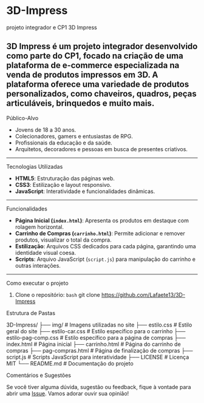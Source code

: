 # 3D-Impress
 projeto integrador e CP1
3D Impress

**3D Impress** é um projeto integrador desenvolvido como parte do CP1, focado na criação de uma plataforma de e-commerce especializada na venda de produtos impressos em 3D. A plataforma oferece uma variedade de produtos personalizados, como chaveiros, quadros, peças articuláveis, brinquedos e muito mais.
---

Público-Alvo

- Jovens de 18 a 30 anos.
- Colecionadores, gamers e entusiastas de RPG.
- Profissionais da educação e da saúde.
- Arquitetos, decoradores e pessoas em busca de presentes criativos.
---

Tecnologias Utilizadas

- **HTML5**: Estruturação das páginas web.
- **CSS3**: Estilização e layout responsivo.
- **JavaScript**: Interatividade e funcionalidades dinâmicas.
---

Funcionalidades
- **Página Inicial (`index.html`)**: Apresenta os produtos em destaque com rolagem horizontal.
- **Carrinho de Compras (`carrinho.html`)**: Permite adicionar e remover produtos, visualizar o total da compra.
- **Estilização**: Arquivos CSS dedicados para cada página, garantindo uma identidade visual coesa.
- **Scripts**: Arquivo JavaScript (`script.js`) para manipulação do carrinho e outras interações.
---

Como executar o projeto

1. Clone o repositório:
```bash```
git clone https://github.com/Lafaete13/3D-Impress

Estrutura de Pastas

3D-Impress/
├── img/                   # Imagens utilizadas no site
├── estilo.css             # Estilo geral do site
├── estilo-car.css         # Estilo específico para o carrinho
├── estilo-pag-comp.css    # Estilo específico para a página de compras
├── index.html             # Página inicial
├── carrinho.html          # Página do carrinho de compras
├── pag-compras.html       # Página de finalização de compras
├── script.js              # Scripts JavaScript para interatividade
├── LICENSE                # Licença MIT
└── README.md              # Documentação do projeto

Comentários e Sugestões

Se você tiver alguma dúvida, sugestão ou feedback, fique à vontade para abrir uma [Issue](https://github.com/Lafaete13/3D-Impress/issues). Vamos adorar ouvir sua opinião!

